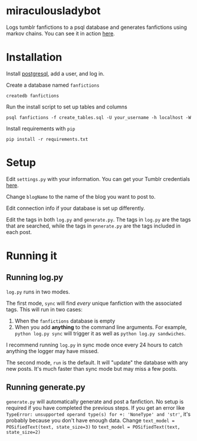 # miraculousladybot
Logs tumblr fanfictions to a psql database and generates fanfictions using markov chains. You can see it in action [here](http://www.miraculousladybot.tumblr.com).

# Installation

Install [postgresql](http://www.postgresql.org/), add a user, and log in.

Create a database named `fanfictions`

`createdb fanfictions`

Run the install script to set up tables and columns 

`psql fanfictions -f create_tables.sql -U your_username -h localhost -W`

Install requirements with `pip`

`pip install -r requirements.txt`

# Setup

Edit `settings.py` with your information. You can get your Tumblr credentials [here](https://api.tumblr.com/console). 

Change `blogName` to the name of the blog you want to post to. 

Edit connection info if your database is set up differently.

Edit the tags in both `log.py` and `generate.py`. The tags in `log.py` are the tags that are searched, while the tags in `generate.py` are the tags included in each post.

# Running it

## Running log.py
`log.py` runs in two modes. 

The first mode, `sync` will find *every* unique fanfiction with the associated tags. This will run in two cases:

1. When the `fanfictions` database is empty
2. When you add **anything** to the command line arguments. For example, `python log.py sync` will trigger it as well as `python log.py sandwiches`.

I recommend running `log.py` in sync mode once every 24 hours to catch anything the logger may have missed.

The second mode, `run` is the default. It will "update" the database with any new posts. It's much faster than sync mode but may miss a few posts.

## Running generate.py

`generate.py` will automatically generate and post a fanfiction. No setup is required if you have completed the previous steps. If you get an error like `TypeError: unsupported operand type(s) for +: 'NoneType' and 'str'`, it's probably because you don't have enough data. Change `text_model = POSifiedText(text, state_size=3)` to `text_model = POSifiedText(text, state_size=2)`
